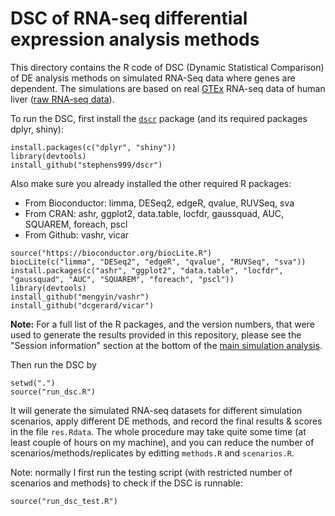# DSC of RNA-seq differential expression analysis methods 

This directory contains the R code of DSC (Dynamic Statistical
Comparison) of DE analysis methods on simulated RNA-Seq data where
genes are dependent. The simulations are based on real
[GTEx](https://gtexportal.org/home/) RNA-seq data of human liver
([raw RNA-seq data](https://github.com/mengyin/EBNM/blob/master/data/Liver.txt)).

To run the DSC, first install the
[`dscr`](https://github.com/stephens999/dscr) package (and its
required packages dplyr, shiny):

```{r}
install.packages(c("dplyr", "shiny"))
library(devtools)
install_github("stephens999/dscr")
```

Also make sure you already installed the other required R packages: 

* From Bioconductor: limma, DESeq2, edgeR, qvalue, RUVSeq, sva
* From CRAN: ashr, ggplot2, data.table, locfdr, gaussquad, AUC, SQUAREM, foreach, pscl
* From Github: vashr, vicar

```{r}
source("https://bioconductor.org/biocLite.R")
biocLite(c("limma", "DESeq2", "edgeR", "qvalue", "RUVSeq", "sva"))
install.packages(c("ashr", "ggplot2", "data.table", "locfdr", "gaussquad", "AUC", "SQUAREM", "foreach", "pscl"))
library(devtools)
install_github("mengyin/vashr")
install_github("dcgerard/vicar")
```

**Note:** For a full list of the R packages, and the version numbers,
that were used to generate the results provided in this repository,
please see the "Session information" section at the bottom of the
[main simulation analysis](../analysis/simulation.html).

Then run the DSC by

```{r}
setwd(".")
source("run_dsc.R")
```

It will generate the simulated RNA-seq datasets for different
simulation scenarios, apply different DE methods, and record the final
results & scores in the file `res.Rdata`. The whole procedure may take
quite some time (at least couple of hours on my machine), and you can
reduce the number of scenarios/methods/replicates by editting
`methods.R` and `scenarios.R`.

Note: normally I first run the testing script (with restricted number
of scenarios and methods) to check if the DSC is runnable:

```{r}
source("run_dsc_test.R")
```

